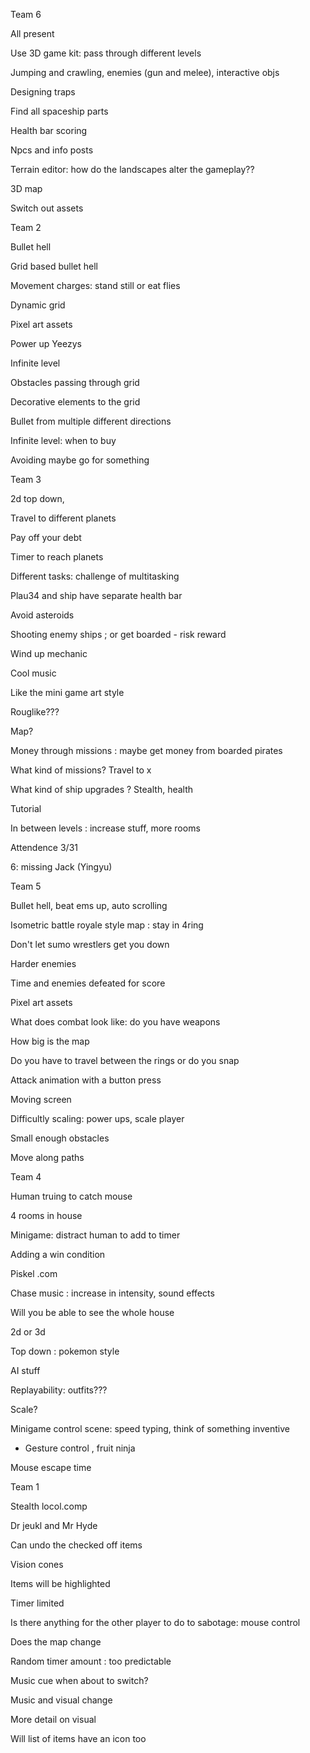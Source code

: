 Team 6

All present

Use 3D game kit: pass through different levels

Jumping and crawling, enemies (gun and melee), interactive objs

Designing traps

Find all spaceship parts

Health bar scoring

Npcs and info posts

Terrain editor: how do the landscapes alter the gameplay??

3D map

  

Switch out assets

  

Team 2

Bullet hell

Grid based bullet hell

Movement charges: stand still or eat flies

Dynamic grid

Pixel art assets

Power up Yeezys

Infinite level

Obstacles passing through grid

Decorative elements to the grid

Bullet from multiple different directions

Infinite level: when to buy

Avoiding maybe go for something

  

Team 3

2d top down,

Travel to different planets

Pay off your debt

Timer to reach planets

Different tasks: challenge of multitasking

Plau34 and ship have separate health bar

Avoid asteroids

Shooting enemy ships ; or get boarded - risk reward

Wind up mechanic

Cool music

  

Like the mini game art style

  

  

Rouglike???

Map?

Money through missions : maybe get money from boarded pirates

What kind of missions? Travel to x

What kind of ship upgrades ? Stealth, health

Tutorial

  

In between levels : increase stuff, more rooms

  

Attendence 3/31

6: missing Jack (Yingyu)

  

  

Team 5

Bullet hell, beat ems up, auto scrolling

Isometric battle royale style map : stay in 4ring

Don't let sumo wrestlers get you down

Harder enemies

Time and enemies defeated for score

Pixel art assets

  

  

What does combat look like: do you have weapons

How big is the map

Do you have to travel between the rings or do you snap

  

Attack animation with a button press

  

Moving screen

  

Difficultly scaling: power ups, scale player

  

Small enough obstacles

Move along paths

  

Team 4

Human truing to catch mouse

4 rooms in house

Minigame: distract human to add to timer

Adding a win condition

Piskel .com

Chase music : increase in intensity, sound effects

  

Will you be able to see the whole house

2d or 3d

Top down : pokemon style

  

AI stuff

Replayability: outfits???

Scale?

Minigame control scene: speed typing, think of something inventive

- Gesture control , fruit ninja

Mouse escape time

  

  

  

Team 1

Stealth locol.comp

Dr jeukl and Mr Hyde

Can undo the checked off items

Vision cones

Items will be highlighted

Timer limited

  

  

Is there anything for the other player to do to sabotage: mouse control

Does the map change

Random timer amount : too predictable

Music cue when about to switch?

Music and visual change

More detail on visual

Will list of items have an icon too